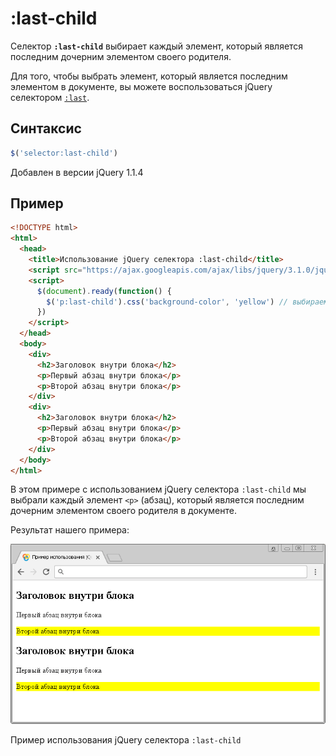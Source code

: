 # :last-child

Селектор **`:last-child`** выбирает каждый элемент, который является последним дочерним элементом своего родителя.

Для того, чтобы выбрать элемент, который является последним элементом в документе, вы можете воспользоваться jQuery селектором [`:last`](selector:last.md).

## Синтаксис

```js
$('selector:last-child')
```

Добавлен в версии jQuery 1.1.4

## Пример

```html
<!DOCTYPE html>
<html>
  <head>
    <title>Использование jQuery селектора :last-child</title>
    <script src="https://ajax.googleapis.com/ajax/libs/jquery/3.1.0/jquery.min.js"></script>
    <script>
      $(document).ready(function() {
        $('p:last-child').css('background-color', 'yellow') // выбираем каждый элемент <p>, который является последним дочерним элементом своего родителя.
      })
    </script>
  </head>
  <body>
    <div>
      <h2>Заголовок внутри блока</h2>
      <p>Первый абзац внутри блока</p>
      <p>Второй абзац внутри блока</p>
    </div>
    <div>
      <h2>Заголовок внутри блока</h2>
      <p>Первый абзац внутри блока</p>
      <p>Второй абзац внутри блока</p>
    </div>
  </body>
</html>
```

В этом примере с использованием jQuery селектора `:last-child` мы выбрали каждый элемент `<p>` (абзац), который является последним дочерним элементом своего родителя в документе.

Результат нашего примера:

![Пример использования jQuery селектора :last-child.](984.png)

Пример использования jQuery селектора `:last-child`
